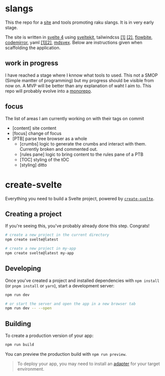 # slangs

This the repo for a [site](https://slangs.vercel.app/) and tools promoting raku slangs. It is in very early stage.

The site is written in [svelte 4](https://svelte.dev/) using [sveltekit](https://kit.svelte.dev/), tailwindcss [\[1\]](https://tailwindcss.com/docs/guides/sveltekit)
[\[2\]](https://tailwind-workshop.vercel.app/introduction), [flowbite](https://flowbite-svelte.com/), [codemirror](https://codemirror.net/), yaml [\[1\]](https://eemeli.org/yaml/#yaml)[\[2\]](https://yaml.org/spec/1.2.2/), [mdsvex](https://mdsvex.pngwn.io/).
Below are instructions given when scaffolding the application.

## work in progress

I have reached a stage where I knnow what tools to used.
This not a SMOP (Simple mantter of programming) but my progress should be visible from now on.
A MVP will be better than any explanation of waht I aim to.
This repo will probably evolve into a [monorepo](https://monorepo.tools/).

## focus

The list of areas I am currently working on with their tags on commit

- [content] site content
- [focus] change of focus
- [PTB] parse tree browser as a whole
  - [crumbs] logic to generate the crumbs and interact with them. Currently broken and commented out.
  - [rules pane] logic to bring content to the rules pane of a PTB
  - [TOC] styling of the tOC
  - [styling] ditto

# create-svelte

Everything you need to build a Svelte project, powered by [`create-svelte`](https://github.com/sveltejs/kit/tree/main/packages/create-svelte).

## Creating a project

If you're seeing this, you've probably already done this step. Congrats!

```bash
# create a new project in the current directory
npm create svelte@latest

# create a new project in my-app
npm create svelte@latest my-app
```

## Developing

Once you've created a project and installed dependencies with `npm install` (or `pnpm install` or `yarn`), start a development server:

```bash
npm run dev

# or start the server and open the app in a new browser tab
npm run dev -- --open
```

## Building

To create a production version of your app:

```bash
npm run build
```

You can preview the production build with `npm run preview`.

> To deploy your app, you may need to install an [adapter](https://kit.svelte.dev/docs/adapters) for your target environment.
